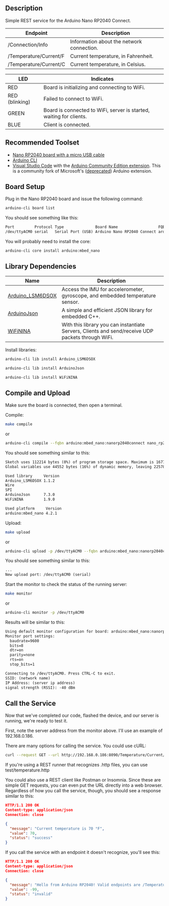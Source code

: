 ## Description

Simple REST service for the Arduino Nano RP2040 Connect.

Endpoint | Description
-------- | -----------
/Connection/Info | Information about the network connection.
/Temperature/Current/F | Current temperature, in Fahrenheit.
/Temperature/Current/C | Current temperature, in Celsius.

LED | Indicates
--- | ---------
RED | Board is initializing and connecting to WiFi.
RED (blinking) | Failed to connect to WiFi.
GREEN | Board is connected to WiFi, server is started, waiting for clients.
BLUE | Client is connected.

## Recommended Toolset

* [Nano RP2040 board with a micro USB cable](https://www.amazon.com/dp/B095J4KFVT)
* [Arduino CLI](https://docs.arduino.cc/arduino-cli/)
* [Visual Studio Code](https://code.visualstudio.com/) with the [Arduino Community Edition extension](https://marketplace.visualstudio.com/items?itemName=vscode-arduino.vscode-arduino-community). This is a community fork of Microsoft's ([deprecated](https://github.com/microsoft/vscode-arduino/issues/1757)) Arduino extension.

## Board Setup

Plug in the Nano RP2040 board and issue the following command:

```bash
arduino-cli board list
```

You should see something like this:

```txt
Port         Protocol Type              Board Name                  FQBN                                Core
/dev/ttyACM0 serial   Serial Port (USB) Arduino Nano RP2040 Connect arduino:mbed_nano:nanorp2040connect arduino:mbed_nano
```

You will probably need to install the core:

```bash
arduino-cli core install arduino:mbed_nano
```

## Library Dependencies

Name | Description
---- | -----------
[Arduino_LSM6DSOX](https://docs.arduino.cc/libraries/arduino_lsm6dsox/) | Access the IMU for accelerometer, gyroscope, and embedded temperature sensor.
[ArduinoJson](https://docs.arduino.cc/libraries/arduinojson/) | A simple and efficient JSON library for embedded C++.
[WiFiNINA](https://docs.arduino.cc/libraries/wifinina/) | With this library you can instantiate Servers, Clients and send/receive UDP packets through WiFi.

Install libraries:

```bash
arduino-cli lib install Arduino_LSM6DSOX

arduino-cli lib install ArduinoJson

arduino-cli lib install WiFiNINA
```

## Compile and Upload

Make sure the board is connected, then open a terminal.

Compile:

```bash
make compile
```

or

```bash
arduino-cli compile --fqbn arduino:mbed_nano:nanorp2040connect nano_rp2040_rest
```

You should see something similar to this:

```txt
Sketch uses 112214 bytes (0%) of program storage space. Maximum is 16777216 bytes.
Global variables use 44552 bytes (16%) of dynamic memory, leaving 225784 bytes for local variables. Maximum is 270336 bytes.

Used library     Version
Arduino_LSM6DSOX 1.1.2
Wire
SPI
ArduinoJson      7.3.0
WiFiNINA         1.9.0

Used platform     Version
arduino:mbed_nano 4.2.1 
```

Upload:

```bash
make upload
```

or

```bash
arduino-cli upload -p /dev/ttyACM0 --fqbn arduino:mbed_nano:nanorp2040connect nano_rp2040_rest
```

You should see something similar to this:

```txt
...
New upload port: /dev/ttyACM0 (serial)
```

Start the monitor to check the status of the running server:

```bash
make monitor
```

or

```bash
arduino-cli monitor -p /dev/ttyACM0
```

Results will be similar to this:

```txt
Using default monitor configuration for board: arduino:mbed_nano:nanorp2040connect
Monitor port settings:
  baudrate=9600
  bits=8
  dtr=on
  parity=none
  rts=on
  stop_bits=1

Connecting to /dev/ttyACM0. Press CTRL-C to exit.
SSID: (network name)
IP Address: (server ip address)
signal strength (RSSI): -40 dBm
```

## Call the Service

Now that we've completed our code, flashed the device, and our server is running, we're ready to test it.

First, note the server address from the monitor above.  I'll use an example of 192.168.0.186.

There are many options for calling the service.  You could use cURL:

```bash
curl --request GET --url http://192.168.0.186:8090/Temperature/Current/F
```

If you're using a REST runner that recognizes .http files, you can use test/temperature.http

You could also use a REST client like Postman or Insomnia.  Since these are simple GET requests, you can even put the URL directly into a web browser.  Regardless of how you call the service, though, you should see a response similar to this:

```json
HTTP/1.1 200 OK
Content-type: application/json
Connection: close

{
  "message": "Current temperature is 70 °F",
  "value": 70,
  "status": "success"
}
```

If you call the service with an endpoint it doesn't recognize, you'll see this:

```json
HTTP/1.1 200 OK
Content-type: application/json
Connection: close

{
  "message": "Hello from Arduino RP2040! Valid endpoints are /Temperature/Current/F and /Temperature/Current/C",
  "value": -99,
  "status": "invalid"
}
```
